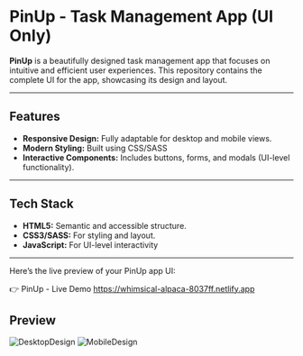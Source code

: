# PinUp - Task Management App (UI Only)

**PinUp** is a beautifully designed task management app that focuses on intuitive and efficient user experiences. This repository contains the complete UI for the app, showcasing its design and layout.

---

## Features

- **Responsive Design:** Fully adaptable for desktop and mobile views.
- **Modern Styling:** Built using CSS/SASS
- **Interactive Components:** Includes buttons, forms, and modals (UI-level functionality).

---

## Tech Stack

- **HTML5:** Semantic and accessible structure.
- **CSS3/SASS:** For styling and layout.
- **JavaScript:** For UI-level interactivity

---

Here’s the live preview of your PinUp app UI:

👉 PinUp - Live Demo
https://whimsical-alpaca-8037ff.netlify.app

## Preview
![DesktopDesign](https://github.com/user-attachments/assets/c34809b2-d8bd-4722-9e56-80e6dd8cae6b)
![MobileDesign](https://github.com/user-attachments/assets/447881c1-b7bd-4de6-9135-2e2269c02a30)

